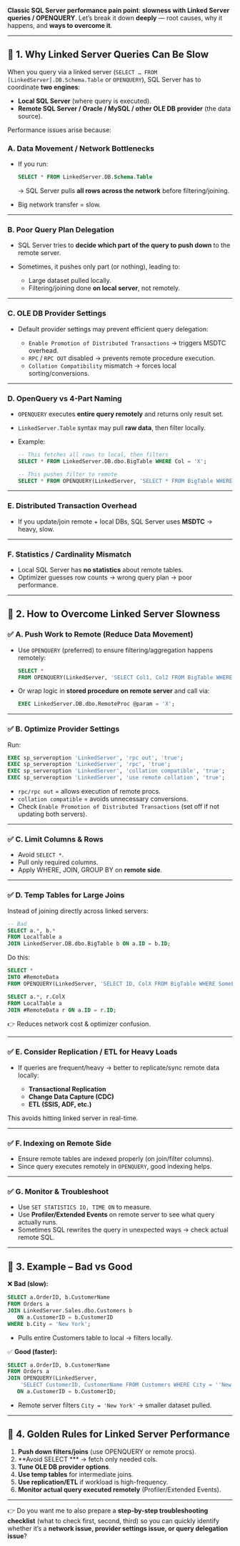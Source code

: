 **Classic SQL Server performance pain point**: **slowness with Linked Server queries / OPENQUERY**.
Let’s break it down **deeply** — root causes, why it happens, and **ways to overcome it**.

---

## 🔹 1. Why Linked Server Queries Can Be Slow

When you query via a linked server (`SELECT … FROM [LinkedServer].DB.Schema.Table` or `OPENQUERY`), SQL Server has to coordinate **two engines**:

* **Local SQL Server** (where query is executed).
* **Remote SQL Server / Oracle / MySQL / other OLE DB provider** (the data source).

Performance issues arise because:

### **A. Data Movement / Network Bottlenecks**

* If you run:

  ```sql
  SELECT * FROM LinkedServer.DB.Schema.Table
  ```

  → SQL Server pulls **all rows across the network** before filtering/joining.
* Big network transfer = slow.

---

### **B. Poor Query Plan Delegation**

* SQL Server tries to **decide which part of the query to push down** to the remote server.
* Sometimes, it pushes only part (or nothing), leading to:

  * Large dataset pulled locally.
  * Filtering/joining done **on local server**, not remotely.

---

### **C. OLE DB Provider Settings**

* Default provider settings may prevent efficient query delegation:

  * `Enable Promotion of Distributed Transactions` → triggers MSDTC overhead.
  * `RPC` / `RPC OUT` disabled → prevents remote procedure execution.
  * `Collation Compatibility` mismatch → forces local sorting/conversions.

---

### **D. OpenQuery vs 4-Part Naming**

* `OPENQUERY` executes **entire query remotely** and returns only result set.
* `LinkedServer.Table` syntax may pull **raw data**, then filter locally.
* Example:

  ```sql
  -- This fetches all rows to local, then filters
  SELECT * FROM LinkedServer.DB.dbo.BigTable WHERE Col = 'X';

  -- This pushes filter to remote
  SELECT * FROM OPENQUERY(LinkedServer, 'SELECT * FROM BigTable WHERE Col = ''X''');
  ```

---

### **E. Distributed Transaction Overhead**

* If you update/join remote + local DBs, SQL Server uses **MSDTC** → heavy, slow.

---

### **F. Statistics / Cardinality Mismatch**

* Local SQL Server has **no statistics** about remote tables.
* Optimizer guesses row counts → wrong query plan → poor performance.

---

## 🔹 2. How to Overcome Linked Server Slowness

### ✅ **A. Push Work to Remote (Reduce Data Movement)**

* Use `OPENQUERY` (preferred) to ensure filtering/aggregation happens remotely:

  ```sql
  SELECT * 
  FROM OPENQUERY(LinkedServer, 'SELECT Col1, Col2 FROM BigTable WHERE Col2 = ''X''');
  ```

* Or wrap logic in **stored procedure on remote server** and call via:

  ```sql
  EXEC LinkedServer.DB.dbo.RemoteProc @param = 'X';
  ```

---

### ✅ **B. Optimize Provider Settings**

Run:

```sql
EXEC sp_serveroption 'LinkedServer', 'rpc out', 'true';
EXEC sp_serveroption 'LinkedServer', 'rpc', 'true';
EXEC sp_serveroption 'LinkedServer', 'collation compatible', 'true';
EXEC sp_serveroption 'LinkedServer', 'use remote collation', 'true';
```

* `rpc/rpc out` = allows execution of remote procs.
* `collation compatible` = avoids unnecessary conversions.
* Check `Enable Promotion of Distributed Transactions` (set off if not updating both servers).

---

### ✅ **C. Limit Columns & Rows**

* Avoid `SELECT *`.
* Pull only required columns.
* Apply WHERE, JOIN, GROUP BY on **remote side**.

---

### ✅ **D. Temp Tables for Large Joins**

Instead of joining directly across linked servers:

```sql
-- Bad
SELECT a.*, b.* 
FROM LocalTable a
JOIN LinkedServer.DB.dbo.BigTable b ON a.ID = b.ID;
```

Do this:

```sql
SELECT * 
INTO #RemoteData
FROM OPENQUERY(LinkedServer, 'SELECT ID, ColX FROM BigTable WHERE SomeFilter = ''Y''');

SELECT a.*, r.ColX
FROM LocalTable a
JOIN #RemoteData r ON a.ID = r.ID;
```

👉 Reduces network cost & optimizer confusion.

---

### ✅ **E. Consider Replication / ETL for Heavy Loads**

* If queries are frequent/heavy → better to replicate/sync remote data locally:

  * **Transactional Replication**
  * **Change Data Capture (CDC)**
  * **ETL (SSIS, ADF, etc.)**

This avoids hitting linked server in real-time.

---

### ✅ **F. Indexing on Remote Side**

* Ensure remote tables are indexed properly (on join/filter columns).
* Since query executes remotely in `OPENQUERY`, good indexing helps.

---

### ✅ **G. Monitor & Troubleshoot**

* Use `SET STATISTICS IO, TIME ON` to measure.
* Use **Profiler/Extended Events** on remote server to see what query actually runs.
* Sometimes SQL rewrites the query in unexpected ways → check actual remote SQL.

---

## 🔹 3. Example – Bad vs Good

❌ **Bad (slow):**

```sql
SELECT a.OrderID, b.CustomerName
FROM Orders a
JOIN LinkedServer.Sales.dbo.Customers b
   ON a.CustomerID = b.CustomerID
WHERE b.City = 'New York';
```

* Pulls entire Customers table to local → filters locally.

✅ **Good (faster):**

```sql
SELECT a.OrderID, b.CustomerName
FROM Orders a
JOIN OPENQUERY(LinkedServer,
    'SELECT CustomerID, CustomerName FROM Customers WHERE City = ''New York''') b
   ON a.CustomerID = b.CustomerID;
```

* Remote server filters `City = 'New York'` → smaller dataset pulled.

---

## 🔹 4. Golden Rules for Linked Server Performance

1. **Push down filters/joins** (use OPENQUERY or remote procs).
2. \*\*Avoid SELECT \*\*\* → fetch only needed cols.
3. **Tune OLE DB provider options**.
4. **Use temp tables** for intermediate joins.
5. **Use replication/ETL** if workload is high-frequency.
6. **Monitor actual query executed remotely** (Profiler/Extended Events).

---

👉 Do you want me to also prepare a **step-by-step troubleshooting checklist** (what to check first, second, third) so you can quickly identify whether it’s a **network issue, provider settings issue, or query delegation issue**?
